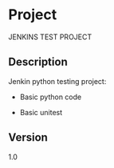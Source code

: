 # Project

JENKINS TEST PROJECT

## Description

Jenkin python testing project:

  - Basic python code

  - Basic unitest

## Version
1.0
